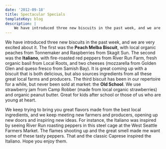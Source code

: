 ```yaml
---
date: '2012-09-18'
title: Spectacular Specials
templateKey: blog
description: |
    We have introduced three new biscuits in the past week, and we are very excited about it.
---
```

We have introduced three new biscuits in the past week, and we are very excited about it.  The first was the **Peach Melba Biscuit**, with local organic peaches from Tonnemaker and Raspberries from Skagit Sun.  The second was the **Italiano**, with fire-roasted red peppers from River Run Farm, fresh organic basil from Local Roots, and two cheeses (mozzarella from Golden Glen and queso fresco from Samish Bay).  It is great coming up with a biscuit that is both delicious, but also sources ingredients from all these great local farms and producers.  The third biscuit has been in our repertoire for a while, but never been sold at market:  the **Old School**.  We use strawberry jam from Camp Robber (made from local organic strawberries) and organic peanut butter.  Great for kids after school or those of us who are young at heart.  

We keep trying to bring you great flavors made from the best local ingredients, and we keep meeting new farmers and producers, opening up new doors and inspiring new ideas.  For instance, the Italiano was inspired by seeing River Run roasting peppers in this steel cage at the West Seattle Farmers Market.  The flames shooting up and the great smell made me want some of these tasty peppers.  That and the classic Caprese inspired the Italiano.  Hope you enjoy them. 
